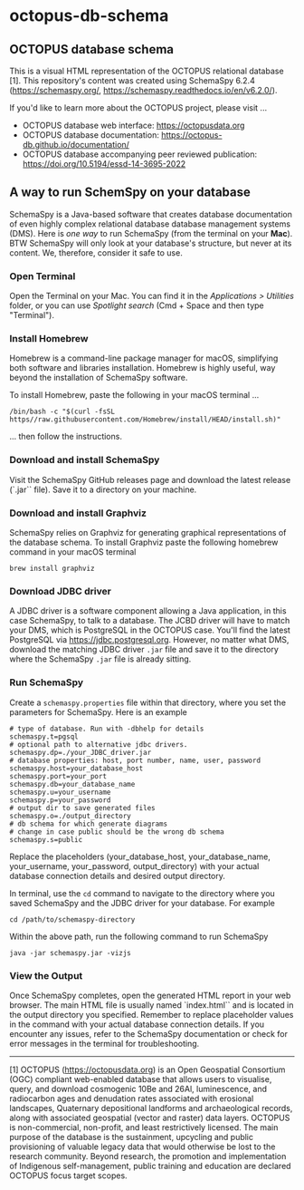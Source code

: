 # octopus-db-schema

## OCTOPUS database schema

This is a visual HTML representation of the OCTOPUS relational database [1].
This repository's content was created using SchemaSpy 6.2.4 (https://schemaspy.org/, https://schemaspy.readthedocs.io/en/v6.2.0/).

If you'd like to learn more about the OCTOPUS project, please visit ...

* OCTOPUS database web interface: https://octopusdata.org
* OCTOPUS database documentation: https://octopus-db.github.io/documentation/
* OCTOPUS database accompanying peer reviewed publication: https://doi.org/10.5194/essd-14-3695-2022

## A way to run SchemSpy on your database

SchemaSpy is a Java-based software that creates database documentation of even highly complex relational database database management systems (DMS).
Here is *one way* to run SchemaSpy (from the terminal on your **Mac**).\
BTW SchemaSpy will only look at your database's structure, but never at its content. We, therefore, consider it safe to use.

### Open Terminal

Open the Terminal on your Mac. You can find it in the *Applications > Utilities* folder, or you can use *Spotlight search* (Cmd + Space and then type "Terminal").

### Install Homebrew

Homebrew is a command-line package manager for macOS, simplifying both software and libraries installation. Homebrew is highly useful, way beyond the installation of SchemaSpy software.

To install Homebrew, paste the following in your macOS terminal ...

    /bin/bash -c "$(curl -fsSL https//raw.githubusercontent.com/Homebrew/install/HEAD/install.sh)"

... then follow the instructions.

### Download and install SchemaSpy

Visit the SchemaSpy GitHub releases page and download the latest release (`.jar`` file). Save it to a directory on your machine.

### Download and install Graphviz

SchemaSpy relies on Graphviz for generating graphical representations of the database schema. To install Graphviz paste the following homebrew command in your macOS terminal

    brew install graphviz

### Download JDBC driver

A JDBC driver is a software component allowing a Java application, in this case SchemaSpy, to talk to a database. The JCBD driver will have to match your DMS, which is PostgreSQL in the OCTOPUS case. You'll find the latest PostgreSQL via https://jdbc.postgresql.org. However, no matter what DMS, download the matching JDBC driver `.jar` file and save it to the directory where the SchemaSpy `.jar` file is already sitting.

### Run SchemaSpy

Create a `schemaspy.properties` file within that directory, where you set the parameters for SchemaSpy. Here is an example 

    # type of database. Run with -dbhelp for details
    schemaspy.t=pgsql
    # optional path to alternative jdbc drivers.
    schemaspy.dp=./your_JDBC_driver.jar
    # database properties: host, port number, name, user, password
    schemaspy.host=your_database_host
    schemaspy.port=your_port
    schemaspy.db=your_database_name
    schemaspy.u=your_username
    schemaspy.p=your_password
    # output dir to save generated files
    schemaspy.o=./output_directory
    # db schema for which generate diagrams
    # change in case public should be the wrong db schema
    schemaspy.s=public

Replace the placeholders (your_database_host, your_database_name, your_username, your_password, output_directory) with your actual database connection details and desired output directory.

In terminal, use the `cd` command to navigate to the directory where you saved SchemaSpy and the JDBC driver for your database. For example

    cd /path/to/schemaspy-directory

Within the above path, run the following command to run SchemaSpy

    java -jar schemaspy.jar -vizjs

### View the Output

Once SchemaSpy completes, open the generated HTML report in your web browser. The main HTML file is usually named `index.html`` and is located in the output directory you specified.
Remember to replace placeholder values in the command with your actual database connection details. If you encounter any issues, refer to the SchemaSpy documentation or check for error messages in the terminal for troubleshooting.

----

[1] OCTOPUS (https://octopusdata.org) is an Open Geospatial Consortium (OGC) compliant web-enabled database that allows users to visualise, query, and download cosmogenic 10Be and 26Al, luminescence, and radiocarbon ages and denudation rates associated with erosional landscapes, Quaternary depositional landforms and archaeological records, along with associated geospatial (vector and raster) data layers. OCTOPUS is non-commercial, non-profit, and least restrictively licensed. The main purpose of the database is the sustainment, upcycling and public provisioning of valuable legacy data that would otherwise be lost to the research community. Beyond research, the promotion and implementation of Indigenous self-management, public training and education are declared OCTOPUS focus target scopes.